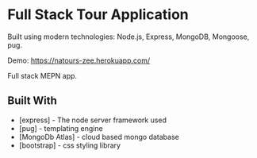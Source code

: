 # Full Stack Tour Application

Built using modern technologies: Node.js, Express, MongoDB, Mongoose, pug.

Demo: https://natours-zee.herokuapp.com/

Full stack MEPN app.

## Built With

* [express] - The node server framework used
* [pug] - templating engine
* [MongoDb Atlas] - cloud based mongo database
* [bootstrap] - css styling library
